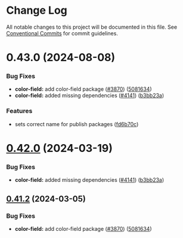 # Change Log

All notable changes to this project will be documented in this file.
See [Conventional Commits](https://conventionalcommits.org) for commit guidelines.

# 0.43.0 (2024-08-08)

### Bug Fixes

-   **color-field:** add color-field package ([#3870](https://github.com/leonardodasneves-eaton/spectrum-web-components/issues/3870)) ([5081634](https://github.com/leonardodasneves-eaton/spectrum-web-components/commit/508163476cbe47a4450b2448fcd47ecd237c8085))
-   **color-field:** added missing dependencies ([#4141](https://github.com/leonardodasneves-eaton/spectrum-web-components/issues/4141)) ([b3bb23a](https://github.com/leonardodasneves-eaton/spectrum-web-components/commit/b3bb23a68958e728b2133dc5e5d309b8975f6da9))

### Features

-   sets correct name for publish packages ([fd6b70c](https://github.com/leonardodasneves-eaton/spectrum-web-components/commit/fd6b70ccfef7f93b2dbb3591070d9f84d4460eb7))

# [0.42.0](https://github.com/adobe/spectrum-web-components/compare/v0.41.2...v0.42.0) (2024-03-19)

### Bug Fixes

-   **color-field:** added missing dependencies ([#4141](https://github.com/adobe/spectrum-web-components/issues/4141)) ([b3bb23a](https://github.com/adobe/spectrum-web-components/commit/b3bb23a68958e728b2133dc5e5d309b8975f6da9))

## [0.41.2](https://github.com/adobe/spectrum-web-components/compare/v0.41.1...v0.41.2) (2024-03-05)

### Bug Fixes

-   **color-field:** add color-field package ([#3870](https://github.com/adobe/spectrum-web-components/issues/3870)) ([5081634](https://github.com/adobe/spectrum-web-components/commit/508163476cbe47a4450b2448fcd47ecd237c8085))
